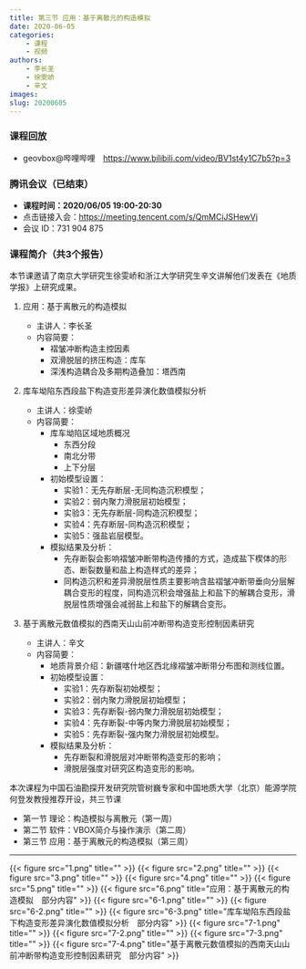 ```yaml
---
title: 第三节 应用：基于离散元的构造模拟
date: 2020-06-05
categories:
    - 课程
    - 视频
authors:
    - 李长圣
    - 徐雯峤
    - 辛文 
images:
slug: 20200605
---
```


### 课程回放

- geovbox@哔哩哔哩　https://www.bilibili.com/video/BV1st4y1C7b5?p=3

### 腾讯会议（已结束）  

- **课程时间：2020/06/05 19:00-20:30**
- 点击链接入会：https://meeting.tencent.com/s/QmMCiJSHewVj  
- 会议 ID：731 904 875  

### 课程简介（共3个报告）

本节课邀请了南京大学研究生徐雯峤和浙江大学研究生辛文讲解他们发表在《地质学报》上研究成果。

1. 应用：基于离散元的构造模拟

    - 主讲人：李长圣
    - 内容简要：
        - 褶皱冲断构造主控因素
        - 双滑脱层的挤压构造：库车
        - 深浅构造耦合及多期构造叠加：塔西南
        
        
2. 库车坳陷东西段盐下构造变形差异演化数值模拟分析

    - 主讲人：徐雯峤
    - 内容简要：
        - 库车坳陷区域地质概况
            - 东西分段
            - 南北分带
            - 上下分层
        - 初始模型设置：
            - 实验1：无先存断层-无同构造沉积模型；
            - 实验2：弱内聚力滑脱层初始模型；
            - 实验3：无先存断层-同构造沉积模型；
            - 实验4：先存断层-同构造沉积模型；
            - 实验5：强盐岩层模型。
        - 模拟结果及分析：
            - 先存断裂会影响褶皱冲断带构造传播的方式，造成盐下楔体的形态、断裂数量和盐上构造样式的差异；
            - 同构造沉积和差异滑脱层性质主要影响含盐褶皱冲断带垂向分层解耦合变形的程度，同构造沉积会增强盐上和盐下的解耦合变形，滑脱层性质增强会减弱盐上和盐下的解耦合变形。

3. 基于离散元数值模拟的西南天山山前冲断带构造变形控制因素研究

    - 主讲人：辛文
    - 内容简要：
        - 地质背景介绍：新疆喀什地区西北缘褶皱冲断带分布图和测线位置。
        - 初始模型设置：
            - 实验1：先存断裂初始模型；
            - 实验2：弱内聚力滑脱层初始模型；
            - 实验3：先存断裂-弱内聚力滑脱层初始模型；
            - 实验4：先存断裂-中等内聚力滑脱层初始模型；
            - 实验5：先存断裂-强内聚力滑脱层初始模型。
        - 模拟结果及分析：
            - 先存断裂和滑脱层对冲断带构造变形的影响；
            - 滑脱层强度对研究区构造变形的影响。


本次课程为中国石油勘探开发研究院管树巍专家和中国地质大学（北京）能源学院何登发教授推荐开设，共三节课  

  - 第一节 理论：构造模拟与离散元（第一周）
  - 第二节 软件：VBOX简介与操作演示（第二周）
  - 第三节 应用：基于离散元的构造模拟（第三周）

---

{{< figure src="1.png" title="" >}}
{{< figure src="2.png" title="" >}}
{{< figure src="3.png" title="" >}}
{{< figure src="4.png" title="" >}}
{{< figure src="5.png" title="" >}}
{{< figure src="6.png" title="应用：基于离散元的构造模拟　部分内容" >}}
{{< figure src="6-1.png" title="" >}}
{{< figure src="6-2.png" title="" >}}
{{< figure src="6-3.png" title="库车坳陷东西段盐下构造变形差异演化数值模拟分析　部分内容" >}}
{{< figure src="7-1.png" title="" >}}
{{< figure src="7-2.png" title="" >}}
{{< figure src="7-3.png" title="" >}}
{{< figure src="7-4.png" title="基于离散元数值模拟的西南天山山前冲断带构造变形控制因素研究　部分内容" >}}


